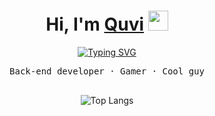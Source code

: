 <div align="center">
  <h1 align="center">Hi, I'm <a href="https://quvi.is-a.dev" target="_blank">Quvi</a> 
  <img src="https://github.com/blackcater/blackcater/raw/main/images/Hi.gif" height="32"/></h1>
  <a href="https://git.io/typing-svg"><img src="https://readme-typing-svg.demolab.com?font=Fira+Code&pause=1000&center=true&vCenter=true&width=435&lines=Python.+Databases.+Telegram+Bots" alt="Typing SVG" /></a>

  <pre>
Back-end developer · Gamer · Cool guy
  </pre>

  ![Top Langs](https://github-readme-stats.vercel.app/api/top-langs/?username=quvvii)
  
</div>

